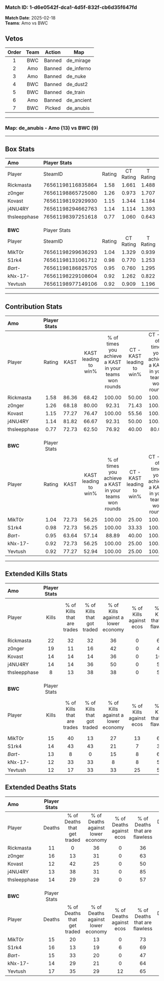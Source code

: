 ### Match ID: 1-d6e0542f-dca1-4d5f-832f-cb6d35f647fd  
**Match Date**: 2025-02-18  
**Teams**: Amo vs BWC  

## Vetos  

| Order | Team | Action | Map |
| :---: | :--: | :----: | --- |
| 1 | BWC | Banned | de_mirage |
| 2 | Amo | Banned | de_inferno |
| 3 | Amo | Banned | de_nuke |
| 4 | BWC | Banned | de_dust2 |
| 5 | BWC | Banned | de_train |
| 6 | Amo | Banned | de_ancient |
| 7 | BWC | Picked | de_anubis |

---  

### **Map**: de_anubis - Amo (13) vs BWC (9)  
---  

## Box Stats  

| **Amo**      | Player Stats      |        |           |          |       |      |       |         |        |      |     |
| :- | :- | :-: | :-: | :-: | :-: | :-: | :-: | :-: | :-: | :-: | :-: |
| Player       | SteamID           | Rating | CT Rating | T Rating | KAST  | ADR  | Kills | Assists | Deaths | K/D  | HS% |
| Rickmasta    | 76561198116835864 |  1.58  |   1.661   |  1.488   | 86.36 | 83.7 |  22   |    4    |   11   | 2.00 | 59  |
| z0nger       | 76561198865725080 |  1.26  |   0.973   |  1.707   | 68.18 | 96.4 |  19   |    7    |   16   | 1.19 | 31  |
| Kovast       | 76561198192929930 |  1.15  |   1.344   |  1.184   | 77.27 | 76.9 |  14   |    4    |   12   | 1.17 | 14  |
| j4NU4RY      | 76561198294662763 |  1.14  |   1.114   |  1.393   | 81.82 | 70.6 |  14   |    5    |   13   | 1.08 | 85  |
| thsleepphase | 76561198397251618 |  0.77  |   1.060   |  0.643   | 72.73 | 57.3 |   8   |    5    |   14   | 0.57 | 62  |
|              |                   |        |           |          |       |      |       |         |        |      |     |
|              |                   |        |           |          |       |      |       |         |        |      |     |
|              |                   |        |           |          |       |      |       |         |        |      |     |
| **BWC**      | Player Stats      |        |           |          |       |      |       |         |        |      |     |
| Player       | SteamID           | Rating | CT Rating | T Rating | KAST  | ADR  | Kills | Assists | Deaths | K/D  | HS% |
| MikT0r       | 76561198299636293 |  1.04  |   1.329   |  0.939   | 72.73 | 67.6 |  15   |    2    |   15   | 1.00 | 40  |
| S1rk4        | 76561198131061712 |  0.98  |   0.770   |  1.253   | 72.73 | 67.5 |  14   |    2    |   16   | 0.88 | 57  |
| _Bart-_      | 76561198186825705 |  0.95  |   0.760   |  1.295   | 63.64 | 79.0 |  13   |    6    |   15   | 0.87 | 76  |
| kNx-17-      | 76561198229108604 |  0.92  |   1.262   |  0.822   | 72.73 | 58.3 |  12   |    3    |   14   | 0.86 | 33  |
| Yevtush      | 76561198977149106 |  0.92  |   0.909   |  1.196   | 77.27 | 67.7 |  12   |    4    |   17   | 0.71 | 50  |
---  

## Contribution Stats  

| **Amo**      | Player Stats |       |                      |                                                        |                           |                                                             |                          |                                                            |
| :- | :-: | :-: | :-: | :-: | :-: | :-: | :-: | :-: |
| Player       |    Rating    | KAST  | KAST leading to win% | % of times you achieve a KAST in your teams won rounds | CT - KAST leading to win% | CT - % of times you achieve a KAST in your teams won rounds | T - KAST leading to win% | T - % of times you achieve a KAST in your teams won rounds |
| Rickmasta    |     1.58     | 86.36 |        68.42         |                         100.00                         |           50.00           |                           100.00                            |          88.89           |                           100.00                           |
| z0nger       |     1.26     | 68.18 |        80.00         |                         92.31                          |           71.43           |                           100.00                            |          87.50           |                           87.50                            |
| Kovast       |     1.15     | 77.27 |        76.47         |                         100.00                         |           55.56           |                           100.00                            |          100.00          |                           100.00                           |
| j4NU4RY      |     1.14     | 81.82 |        66.67         |                         92.31                          |           50.00           |                           100.00                            |          87.50           |                           87.50                            |
| thsleepphase |     0.77     | 72.73 |        62.50         |                         76.92                          |           40.00           |                            80.00                            |          100.00          |                           75.00                            |
|              |              |       |                      |                                                        |                           |                                                             |                          |                                                            |
|              |              |       |                      |                                                        |                           |                                                             |                          |                                                            |
|              |              |       |                      |                                                        |                           |                                                             |                          |                                                            |
| **BWC**      | Player Stats |       |                      |                                                        |                           |                                                             |                          |                                                            |
| Player       |    Rating    | KAST  | KAST leading to win% | % of times you achieve a KAST in your teams won rounds | CT - KAST leading to win% | CT - % of times you achieve a KAST in your teams won rounds | T - KAST leading to win% | T - % of times you achieve a KAST in your teams won rounds |
| MikT0r       |     1.04     | 72.73 |        56.25         |                         100.00                         |           25.00           |                           100.00                            |          87.50           |                           100.00                           |
| S1rk4        |     0.98     | 72.73 |        56.25         |                         100.00                         |           33.33           |                           100.00                            |          70.00           |                           100.00                           |
| _Bart-_      |     0.95     | 63.64 |        57.14         |                         88.89                          |           40.00           |                           100.00                            |          66.67           |                           85.71                            |
| kNx-17-      |     0.92     | 72.73 |        56.25         |                         100.00                         |           25.00           |                           100.00                            |          87.50           |                           100.00                           |
| Yevtush      |     0.92     | 77.27 |        52.94         |                         100.00                         |           25.00           |                           100.00                            |          77.78           |                           100.00                           |
---  

## Extended Kills Stats  

| **Amo**      | Player Stats |                            |                            |                                    |                         |                              |                                 |                                       |                    |           |
| :- | :-: | :-: | :-: | :-: | :-: | :-: | :-: | :-: | :-: | :-: |
| Player       |    Kills     | % of Kills that are trades | % of Kills that got traded | % of Kills against a lower economy | % of Kills against ecos | % of Kills that are flawless | % of Kills that are close duels | % of Kills that are assisted by flash | Pistol Round Kills | AWP Kills |
| Rickmasta    |      22      |             32             |             32             |                 36                 |            0            |              64              |                5                |                   0                   |         0          |     0     |
| z0nger       |      19      |             11             |             16             |                 42                 |            0            |              42              |                5                |                   0                   |         0          |     0     |
| Kovast       |      14      |             14             |             14             |                 36                 |            0            |             100              |                0                |                   0                   |         0          |     9     |
| j4NU4RY      |      14      |             14             |             36             |                 50                 |            0            |              57              |                0                |                   0                   |         0          |     0     |
| thsleepphase |      8       |             13             |             38             |                 38                 |            0            |              50              |                0                |                   0                   |         1          |     0     |
|              |              |                            |                            |                                    |                         |                              |                                 |                                       |                    |           |
|              |              |                            |                            |                                    |                         |                              |                                 |                                       |                    |           |
|              |              |                            |                            |                                    |                         |                              |                                 |                                       |                    |           |
| **BWC**      | Player Stats |                            |                            |                                    |                         |                              |                                 |                                       |                    |           |
| Player       |    Kills     | % of Kills that are trades | % of Kills that got traded | % of Kills against a lower economy | % of Kills against ecos | % of Kills that are flawless | % of Kills that are close duels | % of Kills that are assisted by flash | Pistol Round Kills | AWP Kills |
| MikT0r       |      15      |             40             |             13             |                 27                 |           13            |              67              |                7                |                   0                   |         1          |     0     |
| S1rk4        |      14      |             43             |             43             |                 21                 |            7            |              36              |               21                |                   0                   |         0          |     0     |
| _Bart-_      |      13      |             8              |             0              |                 15                 |            8            |              69              |                0                |                   0                   |         3          |     2     |
| kNx-17-      |      12      |             33             |             33             |                 8                  |            8            |              58              |                8                |                   0                   |         3          |     1     |
| Yevtush      |      12      |             17             |             33             |                 33                 |           25            |              58              |                8                |                   8                   |         3          |     0     |
## Extended Deaths Stats  

| **Amo**      | Player Stats |                             |                                   |                          |                               |                            |                           |               |
| :- | :-: | :-: | :-: | :-: | :-: | :-: | :-: | :-: |
| Player       |    Deaths    | % of Deaths that get traded | % of Deaths against lower economy | % of Deaths against ecos | % of Deaths that are flawless | % of Deaths that are close | % of Deaths while blinded | Deaths to AWP |
| Rickmasta    |      11      |              0              |                36                 |            0             |              36               |             0              |             0             |       0       |
| z0nger       |      16      |             13              |                31                 |            0             |              63               |             6              |             6             |       1       |
| Kovast       |      12      |             42              |                25                 |            0             |              50               |             17             |             0             |       0       |
| j4NU4RY      |      13      |             38              |                31                 |            0             |              85               |             0              |             0             |       1       |
| thsleepphase |      14      |             29              |                29                 |            0             |              57               |             21             |             0             |       1       |
|              |              |                             |                                   |                          |                               |                            |                           |               |
|              |              |                             |                                   |                          |                               |                            |                           |               |
|              |              |                             |                                   |                          |                               |                            |                           |               |
| **BWC**      | Player Stats |                             |                                   |                          |                               |                            |                           |               |
| Player       |    Deaths    | % of Deaths that get traded | % of Deaths against lower economy | % of Deaths against ecos | % of Deaths that are flawless | % of Deaths that are close | % of Deaths while blinded | Deaths to AWP |
| MikT0r       |      15      |             20              |                13                 |            0             |              73               |             7              |             0             |       5       |
| S1rk4        |      16      |             13              |                19                 |            6             |              69               |             0              |             0             |       0       |
| _Bart-_      |      15      |             33              |                20                 |            0             |              47               |             7              |             0             |       2       |
| kNx-17-      |      14      |             29              |                21                 |            0             |              64               |             0              |             0             |       1       |
| Yevtush      |      17      |             35              |                29                 |            12            |              65               |             0              |             0             |       1       |
